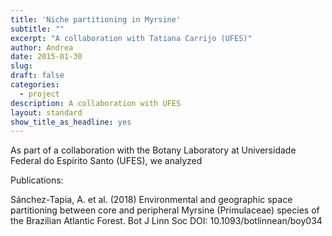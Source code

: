 ```yaml
---
title: 'Niche partitioning in Myrsine'
subtitle: ""
excerpt: "A collaboration with Tatiana Carrijo (UFES)"
author: Andrea
date: 2015-01-30
slug: 
draft: false
categories:
  - project
description: A collaboration with UFES
layout: standard
show_title_as_headline: yes
---
```


As part of a collaboration with the Botany Laboratory at Universidade Federal do Espírito Santo (UFES), we analyzed 

Publications: 

Sánchez-Tapia, A. et al. (2018) Environmental and geographic space partitioning between core and peripheral Myrsine (Primulaceae) species of the Brazilian Atlantic Forest. Bot J Linn Soc DOI: 10.1093/botlinnean/boy034
 
